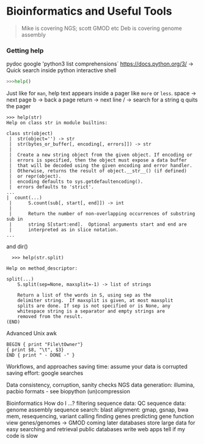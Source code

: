 
# Bioinformatics and Useful Tools

> Mike is covering NGS; scott GMOD etc
> Deb is covering genome assembly

### Getting help
  pydoc
  google 'python3 list comprehensions`
  https://docs.python.org/3/    -> Quick search
  inside python interactive shell
```python
>>>help()
```
Just like for `man`, help text appears inside a pager like `more` or `less`. 
space -> next page
b -> back a page
return -> next line
/ -> search for a string
q quits the pager

```
>>> help(str)
Help on class str in module builtins:

class str(object)
 |  str(object='') -> str
 |  str(bytes_or_buffer[, encoding[, errors]]) -> str
 |  
 |  Create a new string object from the given object. If encoding or
 |  errors is specified, then the object must expose a data buffer
 |  that will be decoded using the given encoding and error handler.
 |  Otherwise, returns the result of object.__str__() (if defined)
 |  or repr(object).
 |  encoding defaults to sys.getdefaultencoding().
 |  errors defaults to 'strict'.
...
|  count(...)
 |      S.count(sub[, start[, end]]) -> int
 |      
 |      Return the number of non-overlapping occurrences of substring sub in
 |      string S[start:end].  Optional arguments start and end are
 |      interpreted as in slice notation.
...
```
  and dir()
  
  
```  
  >>> help(str.split)

Help on method_descriptor:

split(...)
    S.split(sep=None, maxsplit=-1) -> list of strings
    
    Return a list of the words in S, using sep as the
    delimiter string.  If maxsplit is given, at most maxsplit
    splits are done. If sep is not specified or is None, any
    whitespace string is a separator and empty strings are
    removed from the result.
(END)

```

  
Advanced Unix
  awk
```
BEGIN { print "File\tOwner"}
{ print $8, "\t", $3}
END { print " - DONE -" }
```
  
Workflows, and approaches
  saving time: assume your data is corrupted
  saving effort: google searches
  
Data
  consistency, corruption, sanity checks
  NGS data generation: illumina, pacbio
  formats - see biopython
  (un)compression
  
Bioinformatics How do I ...?
  filtering sequence data: 
  QC sequence data:
  genome assembly
  sequence search: blast
  alignment: gmap, gsnap, bwa mem,
  resequencing, variant calling
  finding genes
  predicting gene function
  view genes/genomes -> GMOD coming later
  databases store large data for easy searching and retrieval
  public databases
  write web apps
  tell if my code is slow
  

